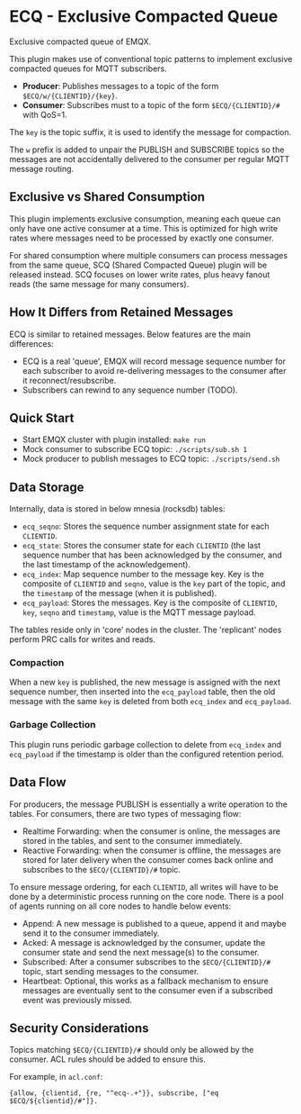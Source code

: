 # ECQ - Exclusive Compacted Queue

Exclusive compacted queue of EMQX.

This plugin makes use of conventional topic patterns to implement exclusive compacted queues for MQTT subscribers.

- **Producer**: Publishes messages to a topic of the form `$ECQ/w/{CLIENTID}/{key}`.
- **Consumer**: Subscribes must to a topic of the form `$ECQ/{CLIENTID}/#` with QoS=1.

The `key` is the topic suffix, it is used to identify the message for compaction.

The `w` prefix is added to unpair the PUBLISH and SUBSCRIBE topics so the messages are not accidentally delivered to the consumer per regular MQTT message routing.

## Exclusive vs Shared Consumption

This plugin implements exclusive consumption, meaning each queue can only have one active consumer at a time. This is optimized for high write rates where messages need to be processed by exactly one consumer.

For shared consumption where multiple consumers can process messages from the same queue, SCQ (Shared Compacted Queue) plugin will be released instead. SCQ focuses on lower write rates, plus heavy fanout reads (the same message for many consumers).

## How It Differs from Retained Messages

ECQ is similar to retained messages. Below features are the main differences:

- ECQ is a real 'queue', EMQX will record message sequence number for each subscriber to avoid re-delivering messages to the consumer after it reconnect/resubscribe.
- Subscribers can rewind to any sequence number (TODO).

## Quick Start

- Start EMQX cluster with plugin installed: `make run`
- Mock consumer to subscribe ECQ topic: `./scripts/sub.sh 1`
- Mock producer to publish messages to ECQ topic: `./scripts/send.sh`

## Data Storage

Internally, data is stored in below mnesia (rocksdb) tables:

- `ecq_seqno`: Stores the sequence number assignment state for each `CLIENTID`.
- `ecq_state`: Stores the consumer state for each `CLIENTID` (the last sequence number that has been acknowledged by the consumer, and the last timestamp of the acknowledgement).
- `ecq_index`: Map sequence number to the message key. Key is the composite of `CLIENTID` and `seqno`, value is the `key` part of the topic, and the `timestamp` of the message (when it is published).
- `ecq_payload`: Stores the messages. Key is the composite of `CLIENTID`, `key`, `seqno` and `timestamp`, value is the MQTT message payload.

The tables reside only in 'core' nodes in the cluster.
The 'replicant' nodes perform PRC calls for writes and reads.

### Compaction

When a new `key` is published, the new message is assigned with the next sequence number, then inserted into the `ecq_payload` table, then the old message with the same `key` is deleted from both `ecq_index` and `ecq_payload`.

### Garbage Collection

This plugin runs periodic garbage collection to delete from `ecq_index` and `ecq_payload` if the timestamp is older than the configured retention period.

## Data Flow

For producers, the message PUBLISH is essentially a write operation to the tables.
For consumers, there are two types of messaging flow:

- Realtime Forwarding: when the consumer is online, the messages are stored in the tables, and sent to the consumer immediately.
- Reactive Forwarding: when the consumer is offline, the messages are stored for later delivery when the consumer comes back online and subscribes to the `$ECQ/{CLIENTID}/#` topic.

To ensure message ordering, for each `CLIENTID`, all writes will have to be done by a deterministic process running on the core node. There is a pool of agents running on all core nodes to handle below events:

- Append: A new message is published to a queue, append it and maybe send it to the consumer immediately.
- Acked: A message is acknowledged by the consumer, update the consumer state and send the next message(s) to the consumer.
- Subscribed: After a consumer subscribes to the `$ECQ/{CLIENTID}/#` topic, start sending messages to the consumer.
- Heartbeat: Optional, this works as a fallback mechanism to ensure messages are eventually sent to the consumer even if a subscribed event was previously missed.

## Security Considerations

Topics matching `$ECQ/{CLIENTID}/#` should only be allowed by the consumer. ACL rules should be added to ensure this.

For example, in `acl.conf`:
```
{allow, {clientid, {re, "^ecq-.+"}}, subscribe, ["eq $ECQ/${clientid}/#"]}.
```
